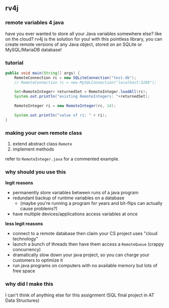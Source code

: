 ## rv4j
### remote variables 4 java
have you ever wanted to store all your Java variables somewhere else? like on the cloud? rv4j is the
solution for you! with this pointless library, you can create remote versions of any Java object, stored on
an SQLite or MySQL/MariaDB database! 

### tutorial
```java
public void main(String[] args) {
    RemoteConnection rc = new SQLiteConnection("test.db");
    // RemoteConnection rc = new MySQLConnection("localhost:3288");
    
    Set<RemoteInteger> returnedSet = RemoteInteger.loadAll(rc);
    System.out.println("existing RemoteIntegers: "+returnedSet);
    
    RemoteInteger ri = new RemoteInteger(rc, 14);
    
    System.out.println("value of ri: " + ri);
}
```

### making your own remote class

1. extend abstract class `Remote`
2. implement methods

refer to `RemoteInteger.java` for a commented example.

### why should you use this
**legit reasons**
* permanently store variables between runs of a java program
* redundant backup of runtime variables on a database 
  * (maybe you're running a program for years and bit-flips can actually cause problems?)
* have multiple devices/applications access variables at once
  
  
**less legit reasons**
* connect to a remote database then claim your CS project uses "cloud technology"
* launch a bunch of threads then have them access a `RemoteQueue` (crappy concurrency)
* dramatically slow down your java project, so you can charge your customers to optimize it
* run java programs on computers with no available memory but lots of free space

### why did I make this

I can't think of anything else for this assignment (SQL final project in AT Data Structures)